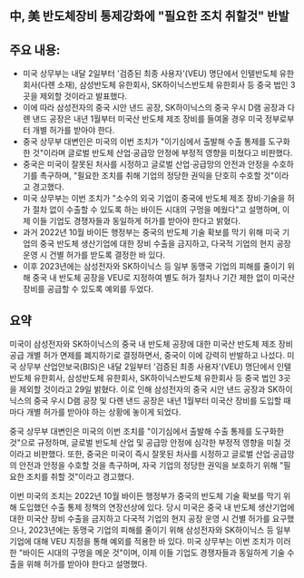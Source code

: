 ## 中, 美 반도체장비 통제강화에 "필요한 조치 취할것" 반발

## 주요 내용:
*   미국 상무부는 내달 2일부터 '검증된 최종 사용자'(VEU) 명단에서 인텔반도체 유한회사(다롄 소재), 삼성반도체 유한회사, SK하이닉스반도체 유한회사 등 중국 법인 3곳을 제외할 것이라고 발표했다.
*   이에 따라 삼성전자의 중국 시안 낸드 공장, SK하이닉스의 중국 우시 D램 공장과 다롄 낸드 공장은 내년 1월부터 미국산 반도체 제조 장비를 들여올 경우 미국 정부로부터 개별 허가를 받아야 한다.
*   중국 상무부 대변인은 미국의 이번 조치가 "이기심에서 출발해 수출 통제를 도구화한 것"이라며 글로벌 반도체 산업·공급망 안정에 부정적 영향을 미쳤다고 비판했다.
*   중국은 미국이 잘못된 처사를 시정하고 글로벌 산업·공급망의 안전과 안정을 수호하기를 촉구하며, "필요한 조치를 취해 기업의 정당한 권익을 단호히 수호할 것"이라고 경고했다.
*   미국 상무부는 이번 조치가 "소수의 외국 기업이 중국에 반도체 제조 장비·기술을 허가 절차 없이 수출할 수 있도록 하는 바이든 시대의 구멍을 메웠다"고 설명하며, 이제 이들 기업도 경쟁자들과 동일하게 허가를 받아야 한다고 밝혔다.
*   과거 2022년 10월 바이든 행정부는 중국의 반도체 기술 확보를 막기 위해 미국 기업의 중국 반도체 생산기업에 대한 장비 수출을 금지하고, 다국적 기업의 현지 공장 운영 시 건별 허가를 받도록 결정한 바 있다.
*   이후 2023년에는 삼성전자와 SK하이닉스 등 일부 동맹국 기업의 피해를 줄이기 위해 중국 내 반도체 공장을 VEU로 지정하여 별도 허가 절차나 기간 제한 없이 미국산 장비를 공급할 수 있도록 예외를 두었다.

## 요약

미국이 삼성전자와 SK하이닉스의 중국 내 반도체 공장에 대한 미국산 반도체 제조 장비 공급 개별 허가 면제를 폐지하기로 결정하면서, 중국이 이에 강력히 반발하고 나섰다. 미국 상무부 산업안보국(BIS)은 내달 2일부터 '검증된 최종 사용자'(VEU) 명단에서 인텔반도체 유한회사, 삼성반도체 유한회사, SK하이닉스반도체 유한회사 등 중국 법인 3곳을 제외할 것이라고 29일 밝혔다. 이로 인해 삼성전자의 중국 시안 낸드 공장과 SK하이닉스의 중국 우시 D램 공장 및 다롄 낸드 공장은 내년 1월부터 미국산 장비를 도입할 때마다 개별 허가를 받아야 하는 상황에 놓이게 되었다.

중국 상무부 대변인은 미국의 이번 조치를 "이기심에서 출발해 수출 통제를 도구화한 것"으로 규정하며, 글로벌 반도체 산업 및 공급망 안정에 심각한 부정적 영향을 미칠 것이라고 비판했다. 또한, 중국은 미국이 즉시 잘못된 처사를 시정하고 글로벌 산업·공급망의 안전과 안정을 수호할 것을 촉구하며, 자국 기업의 정당한 권익을 보호하기 위해 "필요한 조치를 취할 것"이라고 경고했다.

이번 미국의 조치는 2022년 10월 바이든 행정부가 중국의 반도체 기술 확보를 막기 위해 도입했던 수출 통제 정책의 연장선상에 있다. 당시 미국은 중국 내 반도체 생산기업에 대한 미국산 장비 수출을 금지하고 다국적 기업의 현지 공장 운영 시 건별 허가를 요구했으나, 2023년에는 동맹국 기업의 피해를 줄이기 위해 삼성전자와 SK하이닉스 등 일부 기업에 대해 VEU 지정을 통해 예외를 적용한 바 있다. 미국 상무부는 이번 조치가 이러한 "바이든 시대의 구멍을 메운 것"이며, 이제 이들 기업도 경쟁자들과 동일하게 기술 수출을 위해 허가를 받아야 한다고 설명했다.